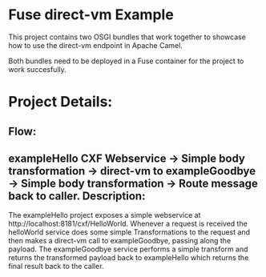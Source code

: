 Fuse direct-vm Example
======================

This project contains two OSGI bundles that work together to showcase how to use the direct-vm endpoint in Apache Camel.

Both bundles need to be deployed in a Fuse container for the project to work succesfully.

Project Details:
================
Flow:
-----
exampleHello CXF Webservice -> Simple body transformation -> direct-vm to exampleGoodbye -> Simple body transformation -> Route message back to caller.
Description:
------------
The exampleHello project exposes a simple webservice at http://localhost:8181/cxf/HelloWorld. Whenever a request is received the helloWorld service does some simple Transformations to the request and then makes a direct-vm call to exampleGoodbye, passing along the payload. The exampleGoodbye service performs a simple transform and returns the transformed payload back to exampleHello which returns the final result back to the caller.

